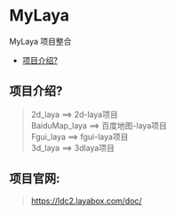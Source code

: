 # MyLaya
MyLaya 项目整合
  - [项目介绍?](#项目介绍)

## 项目介绍?
> 2d_laya ==> 2d-laya项目<br/>
> BaiduMap_laya ==> 百度地图-laya项目<br/>
> Fgui_laya ==> fgui-laya项目<br/>
> 3d_laya ==> 3dlaya项目<br/>

## 项目官网:
> https://ldc2.layabox.com/doc/<br/>
